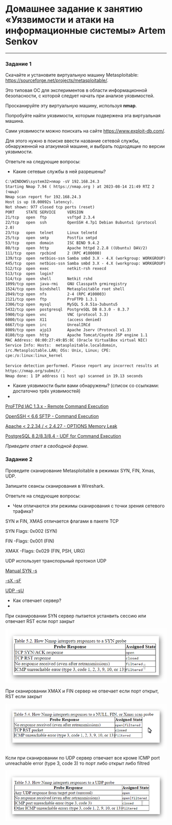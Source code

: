 # Домашнее задание к занятию «Уязвимости и атаки на информационные системы» Artem Senkov

------

### Задание 1

Скачайте и установите виртуальную машину Metasploitable: https://sourceforge.net/projects/metasploitable/.

Это типовая ОС для экспериментов в области информационной безопасности, с которой следует начать при анализе уязвимостей.

Просканируйте эту виртуальную машину, используя **nmap**.

Попробуйте найти уязвимости, которым подвержена эта виртуальная машина.

Сами уязвимости можно поискать на сайте https://www.exploit-db.com/.

Для этого нужно в поиске ввести название сетевой службы, обнаруженной на атакуемой машине, и выбрать подходящие по версии уязвимости.

Ответьте на следующие вопросы:

- Какие сетевые службы в ней разрешены?

```
C:\WINDOWS\system32>nmap -sV 192.168.24.3
Starting Nmap 7.94 ( https://nmap.org ) at 2023-08-14 21:49 RTZ 2 (чшьр)
Nmap scan report for 192.168.24.3
Host is up (0.00092s latency).
Not shown: 977 closed tcp ports (reset)
PORT     STATE SERVICE     VERSION
21/tcp   open  ftp         vsftpd 2.3.4
22/tcp   open  ssh         OpenSSH 4.7p1 Debian 8ubuntu1 (protocol 2.0)
23/tcp   open  telnet      Linux telnetd
25/tcp   open  smtp        Postfix smtpd
53/tcp   open  domain      ISC BIND 9.4.2
80/tcp   open  http        Apache httpd 2.2.8 ((Ubuntu) DAV/2)
111/tcp  open  rpcbind     2 (RPC #100000)
139/tcp  open  netbios-ssn Samba smbd 3.X - 4.X (workgroup: WORKGROUP)
445/tcp  open  netbios-ssn Samba smbd 3.X - 4.X (workgroup: WORKGROUP)
512/tcp  open  exec        netkit-rsh rexecd
513/tcp  open  login?
514/tcp  open  shell       Netkit rshd
1099/tcp open  java-rmi    GNU Classpath grmiregistry
1524/tcp open  bindshell   Metasploitable root shell
2049/tcp open  nfs         2-4 (RPC #100003)
2121/tcp open  ftp         ProFTPD 1.3.1
3306/tcp open  mysql       MySQL 5.0.51a-3ubuntu5
5432/tcp open  postgresql  PostgreSQL DB 8.3.0 - 8.3.7
5900/tcp open  vnc         VNC (protocol 3.3)
6000/tcp open  X11         (access denied)
6667/tcp open  irc         UnrealIRCd
8009/tcp open  ajp13       Apache Jserv (Protocol v1.3)
8180/tcp open  http        Apache Tomcat/Coyote JSP engine 1.1
MAC Address: 08:00:27:49:B5:8C (Oracle VirtualBox virtual NIC)
Service Info: Hosts:  metasploitable.localdomain, irc.Metasploitable.LAN; OSs: Unix, Linux; CPE: cpe:/o:linux:linux_kernel

Service detection performed. Please report any incorrect results at https://nmap.org/submit/ .
Nmap done: 1 IP address (1 host up) scanned in 19.13 seconds
```

- Какие уязвимости были вами обнаружены? (список со ссылками: достаточно трёх уязвимостей)
- 
[ProFTPd IAC 1.3.x - Remote Command Execution](https://www.exploit-db.com/exploits/15449)

[OpenSSH < 6.6 SFTP - Command Execution](https://www.exploit-db.com/exploits/45001)

[Apache < 2.2.34 / < 2.4.27 - OPTIONS Memory Leak](https://www.exploit-db.com/exploits/42745)

[PostgreSQL 8.2/8.3/8.4 - UDF for Command Execution](https://www.exploit-db.com/exploits/7855)



*Приведите ответ в свободной форме.*  

### Задание 2

Проведите сканирование Metasploitable в режимах SYN, FIN, Xmas, UDP.

Запишите сеансы сканирования в Wireshark.

Ответьте на следующие вопросы:

- Чем отличаются эти режимы сканирования с точки зрения сетевого трафика?

SYN и FIN, XMAS отличается флагами в пакете TCP

SYN Flags: 0x002 (SYN)

FIN -Flags: 0x001 (FIN)

XMAX -Flags: 0x029 (FIN, PSH, URG)

UDP использует транспорьный протокол UDP



[Manual SYN -s](https://nmap.org/book/synscan.html)

[-sX -sF](https://nmap.org/book/scan-methods-null-fin-xmas-scan.html)

[UDP -sU](https://nmap.org/book/scan-methods-udp-scan.html)



- Как отвечает сервер?
- 
При сканировании SYN сервер пытается устанвить сессию или отвечает RST если порт закрыт

![img](https://github.com/artem-senkov/netology/blob/main/security1/img/syn.png)

При сканировании XMAX  и FIN сервер не отвечает если порт открыт, RST если закрыт

![img](https://github.com/artem-senkov/netology/blob/main/security1/img/fin.png)

Ксли при сканировании по UDP сервер отвечает все кроме ICMP port unreachable error (type 3, code 3) то порт либо открыт либо filtred

![img](https://github.com/artem-senkov/netology/blob/main/security1/img/udp.png)



